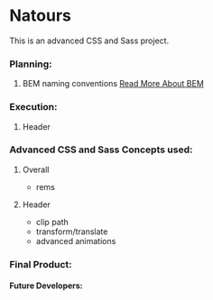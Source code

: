 # Natours

This is an advanced CSS and Sass project.

### Planning:
1. BEM naming conventions 
[Read More About BEM](http://getbem.com/naming/)

### Execution:
1. Header 


### Advanced CSS and Sass Concepts used:
1. Overall
	* rems 
	
2. Header
	* clip path
	* transform/translate
	* advanced animations 


### Final Product:

<!-- ![](project.jpg) -->


#### Future Developers:
